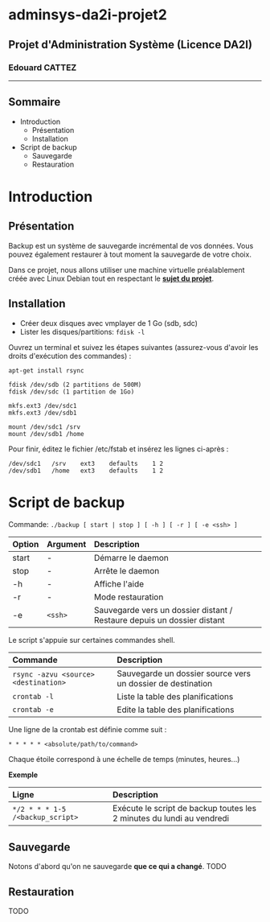 # adminsys-da2i-projet2
## Projet d'Administration Système (Licence DA2I)
### Edouard CATTEZ

---------------------

## Sommaire

- Introduction
  - Présentation
  - Installation
- Script de backup
  - Sauvegarde
  - Restauration

# Introduction

## Présentation

Backup est un système de sauvegarde incrémental de vos données. Vous pouvez également restaurer à tout moment la sauvegarde de votre choix.

Dans ce projet, nous allons utiliser une machine virtuelle préalablement créée avec Linux Debian tout en respectant le [**sujet du projet**](http://moodle.univ-lille1.fr/pluginfile.php/18443/mod_resource/content/4/sujet-2.txt).

## Installation

- Créer deux disques avec vmplayer de 1 Go (sdb, sdc)
- Lister les disques/partitions: `fdisk -l`

Ouvrez un terminal et suivez les étapes suivantes (assurez-vous d'avoir les droits d'exécution des commandes) :

```
apt-get install rsync

fdisk /dev/sdb (2 partitions de 500M)
fdisk /dev/sdc (1 partition de 1Go)

mkfs.ext3 /dev/sdc1
mkfs.ext3 /dev/sdb1

mount /dev/sdc1 /srv
mount /dev/sdb1 /home
```

Pour finir, éditez le fichier /etc/fstab et insérez les lignes ci-après :

```
/dev/sdc1	/srv	ext3	defaults	1 2
/dev/sdb1	/home	ext3	defaults	1 2
```

# Script de backup

Commande: `./backup [ start | stop ] [ -h ] [ -r ] [ -e <ssh> ]`

| Option | Argument | Description |
|:-------|:---------|:------------|
| start | - | Démarre le daemon |
| stop | - | Arrête le daemon |
| -h | - | Affiche l'aide |
| -r | - | Mode restauration |
| -e | `<ssh>` | Sauvegarde vers un dossier distant / Restaure depuis un dossier distant |

Le script s'appuie sur certaines commandes shell.

| Commande | Description |
|:---------|:------------|
| `rsync -azvu <source> <destination>` | Sauvegarde un dossier source vers un dossier de destination |
| `crontab -l` | Liste la table des planifications |
| `crontab -e` | Edite la table des planifications |

Une ligne de la crontab est définie comme suit :

```
* * * * * <absolute/path/to/command>
```

Chaque étoile correspond à une échelle de temps (minutes, heures...)

**Exemple**

| Ligne | Description |
|:---------|:------------|
| `*/2 * * * 1-5 /<backup_script>` | Exécute le script de backup toutes les 2 minutes du lundi au vendredi |

## Sauvegarde

Notons d'abord qu'on ne sauvegarde **que ce qui a changé**.
TODO

## Restauration

TODO
